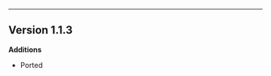 ------------------------------------------------------
Version 1.1.3
------------------------------------------------------
**Additions**
- Ported